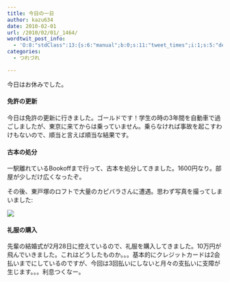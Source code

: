 ```yaml
---
title: 今日の一日
author: kazu634
date: 2010-02-01
url: /2010/02/01/_1464/
wordtwit_post_info:
  - 'O:8:"stdClass":13:{s:6:"manual";b:0;s:11:"tweet_times";i:1;s:5:"delay";i:0;s:7:"enabled";i:1;s:10:"separation";s:2:"60";s:7:"version";s:3:"3.7";s:14:"tweet_template";b:0;s:6:"status";i:2;s:6:"result";a:0:{}s:13:"tweet_counter";i:2;s:13:"tweet_log_ids";a:1:{i:0;i:5093;}s:9:"hash_tags";a:0:{}s:8:"accounts";a:1:{i:0;s:7:"kazu634";}}'
categories:
  - つれづれ

---
```

<div class="section">
<p>
    今日はお休みでした。
</p>
  
<h4>
    免許の更新
</h4>
  
<p>
    今日は免許の更新に行きました。ゴールドです！学生の時の3年間を自動車で過ごしましたが、東京に来てからは乗っていません。乗らなければ事故を起こすわけもないので、順当と言えば順当な結果です。
</p>
  
<h4>
    古本の処分
</h4>
  
<p>
    一駅離れているBookoffまで行って、古本を処分してきました。1600円なり。部屋が少しだけ広くなったぞ。
</p>
  
<p>
    その後、東戸塚のロフトで大量のカピバラさんに遭遇。思わず写真を撮ってしまいました:
</p>
  
<p>
<center>
</center>
</p>
  
<p>
<a href="http://flickr.com/photos/42332031@N02/4321128611/" onclick="__gaTracker('send', 'event', 'outbound-article', 'http://flickr.com/photos/42332031@N02/4321128611/', '');" title="Capybara"><img src="http://farm5.static.flickr.com/4057/4321128611_2bba117b17.jpg" /></a>
</p></p> 
  
<h4>
    礼服の購入
</h4>
  
<p>
    先輩の結婚式が2月28日に控えているので、礼服を購入してきました。10万円が飛んでいきました。これはどうしたものか。。。基本的にクレジットカードは2会払いまでにしているのですが、今回は3回払いにしないと月々の支払いに支障が生じます。。。利息つくなー。
</p>
</div>